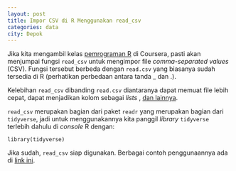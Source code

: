 ```yaml
---
layout: post
title: Impor CSV di R Menggunakan read_csv
categories: data
city: Depok
---
```

Jika kita mengambil kelas [pemrograman R](https://www.coursera.org/learn/r-programming) di Coursera, pasti akan menjumpai fungsi `read_csv` untuk mengimpor file _comma-separated values_ (CSV). Fungsi tersebut berbeda dengan `read.csv` yang biasanya sudah tersedia di R (perhatikan perbedaan antara tanda _ dan .). 

Kelebihan `read_csv` dibanding `read.csv` diantaranya dapat memuat file lebih cepat, dapat menjadikan kolom sebagai _lists_ , [dan lainnya](https://medium.com/r-tutorials/r-functions-daily-read-csv-3c418c25cba4).

`read_csv` merupakan bagian dari paket `readr` yang merupakan bagian dari `tidyverse`, jadi untuk menggunakannya kita panggil _library_ `tidyverse` terlebih dahulu di _console_ R dengan:

  `library(tidyverse)`

Jika sudah, `read_csv` siap digunakan. Berbagai contoh penggunaannya ada di [link ini](https://r4ds.had.co.nz/data-import.html).
